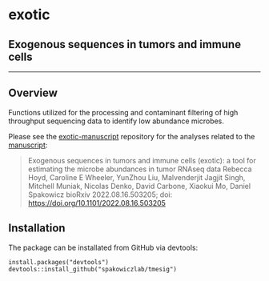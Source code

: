 # exotic
## Exogenous sequences in tumors and immune cells
----
## Overview
Functions utilized for the processing and contaminant filtering of high throughput sequencing data to identify low abundance microbes. 

Please see the [exotic-manuscript](https://github.com/spakowiczlab/exotic-manuscript) repository for the analyses related to the [manuscript](https://www.biorxiv.org/content/10.1101/2022.08.16.503205v1):
> Exogenous sequences in tumors and immune cells (exotic): a tool for estimating the microbe abundances in tumor RNAseq data
Rebecca Hoyd, Caroline E Wheeler, YunZhou Liu, Malvenderjit Jagjit Singh, Mitchell Muniak, Nicolas Denko, David Carbone, Xiaokui Mo, Daniel Spakowicz
bioRxiv 2022.08.16.503205; doi: https://doi.org/10.1101/2022.08.16.503205

## Installation
The package can be installated from GitHub via devtools:
```
install.packages("devtools")
devtools::install_github("spakowiczlab/tmesig")
```
